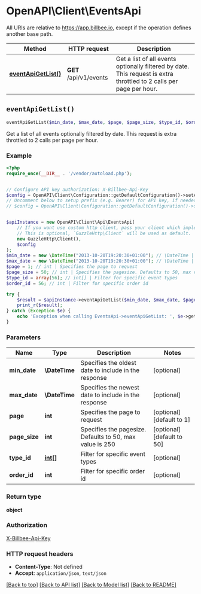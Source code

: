 # OpenAPI\Client\EventsApi

All URIs are relative to https://app.billbee.io, except if the operation defines another base path.

| Method | HTTP request | Description |
| ------------- | ------------- | ------------- |
| [**eventApiGetList()**](EventsApi.md#eventApiGetList) | **GET** /api/v1/events | Get a list of all events optionally filtered by date. This request is extra throttled to 2 calls per page per hour. |


## `eventApiGetList()`

```php
eventApiGetList($min_date, $max_date, $page, $page_size, $type_id, $order_id): object
```

Get a list of all events optionally filtered by date. This request is extra throttled to 2 calls per page per hour.

### Example

```php
<?php
require_once(__DIR__ . '/vendor/autoload.php');


// Configure API key authorization: X-Billbee-Api-Key
$config = OpenAPI\Client\Configuration::getDefaultConfiguration()->setApiKey('X-Billbee-Api-Key', 'YOUR_API_KEY');
// Uncomment below to setup prefix (e.g. Bearer) for API key, if needed
// $config = OpenAPI\Client\Configuration::getDefaultConfiguration()->setApiKeyPrefix('X-Billbee-Api-Key', 'Bearer');


$apiInstance = new OpenAPI\Client\Api\EventsApi(
    // If you want use custom http client, pass your client which implements `GuzzleHttp\ClientInterface`.
    // This is optional, `GuzzleHttp\Client` will be used as default.
    new GuzzleHttp\Client(),
    $config
);
$min_date = new \DateTime("2013-10-20T19:20:30+01:00"); // \DateTime | Specifies the oldest date to include in the response
$max_date = new \DateTime("2013-10-20T19:20:30+01:00"); // \DateTime | Specifies the newest date to include in the response
$page = 1; // int | Specifies the page to request
$page_size = 50; // int | Specifies the pagesize. Defaults to 50, max value is 250
$type_id = array(56); // int[] | Filter for specific event types
$order_id = 56; // int | Filter for specific order id

try {
    $result = $apiInstance->eventApiGetList($min_date, $max_date, $page, $page_size, $type_id, $order_id);
    print_r($result);
} catch (Exception $e) {
    echo 'Exception when calling EventsApi->eventApiGetList: ', $e->getMessage(), PHP_EOL;
}
```

### Parameters

| Name | Type | Description  | Notes |
| ------------- | ------------- | ------------- | ------------- |
| **min_date** | **\DateTime**| Specifies the oldest date to include in the response | [optional] |
| **max_date** | **\DateTime**| Specifies the newest date to include in the response | [optional] |
| **page** | **int**| Specifies the page to request | [optional] [default to 1] |
| **page_size** | **int**| Specifies the pagesize. Defaults to 50, max value is 250 | [optional] [default to 50] |
| **type_id** | [**int[]**](../Model/int.md)| Filter for specific event types | [optional] |
| **order_id** | **int**| Filter for specific order id | [optional] |

### Return type

**object**

### Authorization

[X-Billbee-Api-Key](../../README.md#X-Billbee-Api-Key)

### HTTP request headers

- **Content-Type**: Not defined
- **Accept**: `application/json`, `text/json`

[[Back to top]](#) [[Back to API list]](../../README.md#endpoints)
[[Back to Model list]](../../README.md#models)
[[Back to README]](../../README.md)
